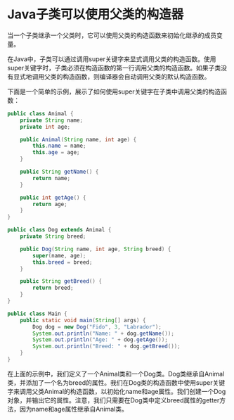 # Java子类可以使用父类的构造器
当一个子类继承一个父类时，它可以使用父类的构造函数来初始化继承的成员变量。

在Java中，子类可以通过调用super关键字来显式调用父类的构造函数。使用super关键字时，子类必须在构造函数的第一行调用父类的构造函数。如果子类没有显式地调用父类的构造函数，则编译器会自动调用父类的默认构造函数。

下面是一个简单的示例，展示了如何使用super关键字在子类中调用父类的构造函数：

~~~java
public class Animal {
    private String name;
    private int age;

    public Animal(String name, int age) {
        this.name = name;
        this.age = age;
    }

    public String getName() {
        return name;
    }

    public int getAge() {
        return age;
    }
}

public class Dog extends Animal {
    private String breed;

    public Dog(String name, int age, String breed) {
        super(name, age);
        this.breed = breed;
    }

    public String getBreed() {
        return breed;
    }
}

public class Main {
    public static void main(String[] args) {
        Dog dog = new Dog("Fido", 3, "Labrador");
        System.out.println("Name: " + dog.getName());
        System.out.println("Age: " + dog.getAge());
        System.out.println("Breed: " + dog.getBreed());
    }
}
~~~

在上面的示例中，我们定义了一个Animal类和一个Dog类。Dog类继承自Animal类，并添加了一个名为breed的属性。我们在Dog类的构造函数中使用super关键字来调用父类Animal的构造函数，以初始化name和age属性。我们创建一个Dog对象，并输出它的属性。注意，我们只需要在Dog类中定义breed属性的getter方法，因为name和age属性继承自Animal类。
